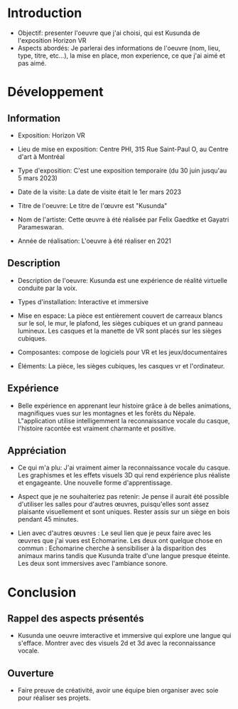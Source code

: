 # Introduction

- Objectif: presenter l'oeuvre que j'ai choisi, qui est Kusunda de l'exposition Horizon VR
- Aspects abordés: Je parlerai des informations de l'oeuvre (nom, lieu, type, titre, etc...), la mise en place, mon experience, ce que j'ai aimé et pas aimé.

# Développement

## Information

- Exposition: Horizon VR

- Lieu de mise en exposition: Centre PHI, 315 Rue Saint-Paul O, au Centre d'art à Montréal

- Type d'exposition: C'est une exposition temporaire (du 30 juin jusqu'au 5 mars 2023)

- Date de la visite: La date de visite était le 1er mars 2023

- Titre de l'oeuvre: Le titre de l'œuvre est "Kusunda"

- Nom de l'artiste: Cette œuvre à été réalisée par Felix Gaedtke et Gayatri Parameswaran.

- Année de réalisation: L'oeuvre à été réaliser en 2021

## Description

- Description de l'oeuvre: Kusunda est une expérience de réalité virtuelle conduite par la voix.

- Types d'installation: Interactive et immersive

- Mise en espace: La pièce est entièrement couvert de carreaux blancs sur le sol, le mur, le plafond, les sièges cubiques et un grand panneau lumineux. Les casques et la manette de VR sont placés sur les sièges cubiques.

- Composantes: compose de logiciels pour VR et les jeux/documentaires

- Éléments: La pièce, les sièges cubiques, les casques vr et l'ordinateur.

## Expérience

- Belle expérience en apprenant leur histoire grâce à de belles animations, magnifiques vues sur les montagnes et les forêts du Népale. L"application utilise intelligemment la reconnaissance vocale du casque, l'histoire racontée est vraiment charmante et positive.

## Appréciation

- Ce qui m'a plu: J'ai vraiment aimer la reconnaissance vocale du casque. Les graphismes et les effets visuels 3D qui rend expérience plus réaliste et engageante. Une nouvelle forme d'apprentissage.

- Aspect que je ne souhaiteriez pas retenir: Je pense il aurait été possible d'utiliser les salles pour d'autres œuvres, puisqu'elles sont assez plaisante visuellement et sont uniques. Rester assis sur un siège en bois pendant 45 minutes.

- Lien avec d'autres œuvres : Le seul lien que je peux faire avec les œuvres que j'ai vues est Echomarine. Les deux ont quelque chose en commun : Echomarine cherche à sensibiliser à la disparition des animaux marins tandis que Kusunda traite d'une langue presque éteinte. Les deux sont immersives avec l'ambiance sonore.

# Conclusion

## Rappel des aspects présentés

- Kusunda une oeuvre imteractive et immersive qui explore une langue qui s'efface. Montrer avec des visuels 2d et 3d avec la reconnaissance vocale.

## Ouverture

- Faire preuve de créativité, avoir une équipe bien organiser avec soie pour réaliser ses projets.











